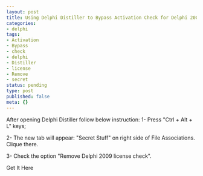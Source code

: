 ```yaml
---
layout: post
title: Using Delphi Distiller to Bypass Activation Check for Delphi 2009
categories:
- delphi
tags:
- Activation
- Bypass
- check
- delphi
- Distiller
- license
- Remove
- secret
status: pending
type: post
published: false
meta: {}
---
```

After opening Delphi Distiller follow below instruction: 1- Press "Ctrl + Alt + L" keys;

2- The new tab will appear: "Secret Stuff" on right side of File Associations. Clique there.

3- Check the option "Remove Delphi 2009 license check".

Get It Here

